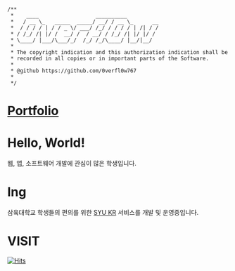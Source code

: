 ```
/**
 *    ____                  __________
 *   / __ \_   _____  _____/ __/ / __ \_      __
 *  / / / / | / / _ \/ ___/ /_/ / / / / | /| / /
 * / /_/ /| |/ /  __/ /  / __/ / /_/ /| |/ |/ /
 * \____/ |___/\___/_/  /_/ /_/\____/ |__/|__/
 *
 * The copyright indication and this authorization indication shall be
 * recorded in all copies or in important parts of the Software.
 * 
 * @github https://github.com/0verfl0w767
 * 
 */
```

<!-- <div align=center>
  <img src="http://cse.syu.kr/api/v1/card?username=i_hate_beans">
</div> -->

# [Portfolio](https://www.syu.kr/introduce)

# Hello, World!

웹, 앱, 소프트웨어 개발에 관심이 많은 학생입니다.

# Ing

삼육대학교 학생들의 편의를 위한 [SYU KR](https://www.syu.kr) 서비스를 개발 및 운영중입니다.

<!-- # Project

| 연도 | 프로젝트 |
| --- | --- |
| 2022 - 1학기 | [삼육대학교 보안 동아리 화이트 블루](https://github.com/whitebluedev/Whiteblue.kr-2022) |
| 2022 - 2학기 | [소개딩 보안 해커톤 (예선 51팀 중 27등)](https://github.com/whitebluedev/Secure-Hackathon) |
| 2022 - 2학기 | [전국 멋쟁이 사자처럼 해커톤](https://github.com/0verfl0w767/d2g.kro.kr) |
| 2022 - 2학기 | [삼육대학교 2022년 천보축전](https://github.com/whitebluedev/SYU-Festival) |
| 2022 - 2학기 | [NestJS - GraphQL, JWT](https://github.com/0verfl0w767/NestJS-SAMPLE-1) |
| 2022 - 2학기 | [NestJS - OAuth, JWT](https://github.com/0verfl0w767/NestJS-SAMPLE-2) |
| 2022 - 2학기 | [NextJS - Instagram slide](https://github.com/0verfl0w767/syu-out-food) |
| 2023 - 1학기 | [삼육대학교 강의계획서, 수강편람 데이터 수집 및 가공](https://github.com/syu-kr/lecture.syu.kr-suwings) |
| 2023 - 1학기 | [삼육대학교 공통 교양 영역별, 요일별 조회 서비스](https://github.com/syu-kr/lecture.syu.kr) |
| 2023 - 1학기 | [PyQt5 - 삼육대학교 공통 교양 조회](https://github.com/0verfl0w767/syu-class-exe) |
| 2023 - 1학기 | [삼육대학교 강의계획서, 수강편람 데이터 검증 및 엑셀 변환](https://github.com/syu-kr/lecture.syu.kr-everytime) |
| 2023 - 1학기 | 삼육대학교 차세대통합정보시스템 취약점 보고서 작성 |
| 2023 - 1학기 | [삼육대학교 셔틀버스 위치 데이터 수집 및 가공](https://github.com/syu-kr/bus.syu.kr-tools)
| 2023 - 1학기 | [삼육대학교 셔틀버스 실시간 위치 조회 서비스](https://github.com/syu-kr/bus.syu.kr)
| 2023 - 1학기 | [Pyside6 - MySQL, DB CONTROL](https://github.com/0verfl0w767/db-manager-exe)
| 2023 - 1학기 | [ReactNative - APP by @lvia12](https://github.com/0verfl0w767/ReactNative-Test)
| 2023 - 2학기 | [삼육대학교 컴퓨터공학부 에브리타임 강의평가 데이터 수집 및 가공](https://github.com/syu-kr/cse-lecture)
| 2023 - 2학기 | [삼육대학교 컴퓨터공학부 에브리타임 강의평가 조회](https://github.com/syu-kr/lecture.syu.kr)
| 2023 - 2학기 | [NGINX - 공통 교양, 셔틀버스, 강의평가 통합 관리 서비스](https://github.com/syu-kr)
| 2023 - 2학기 | [백준 SOLVED.AC - 프로필 카드](https://github.com/0verfl0w767/solvedac-svg-card)
| 2023 - 2학기 | 삼육대학교 수강신청 장바구니 경쟁률 조회 서비스
| 2023 - 2학기 | 삼육대학교 수강신청 충원률 조회 서비스
| 2023 - 2학기 | 삼육대학교 수강신청 폐강주의 조회 서비스
| 2023 - 2학기 | 삼육대학교 셔틀버스 도착 정보 시간표 서비스
| 2023 - 2학기 | 삼육대학교 모의 수강신청 서비스
| 2023 - 2학기 | SYU KR REDIS - GITCONTENTS / 서비스 API 분리
| 2023 - 2학기 | 객체지향 프로그래밍 II 기말 프로젝트 웹
| 2023 - 2학기 | 객체지향 프로그래밍 II 기말 프로젝트 앱
| 2023 - 2학기 | 객체지향 프로그래밍 II 기말 프로젝트 클라우드 배포
| 2023 - 2학기 | 외주 - 미래투자 커뮤니티 (10000mr.com) 서비스
| 2023 - 2학기 | 오버워치 OVERWATCH - 프로필 카드
| 2023 - 2학기 | 볼러 앱 -->

# VISIT
[![Hits](https://hits.seeyoufarm.com/api/count/incr/badge.svg?url=https%3A%2F%2Fgithub.com%2F0verfl0w767&count_bg=%233D4BC8&title_bg=%23747474&icon=&icon_color=%23E7E7E7&title=hits&edge_flat=false)](https://hits.seeyoufarm.com)
